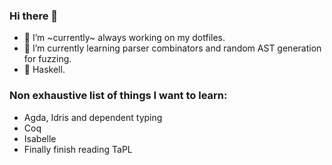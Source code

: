 ### Hi there 👋

<!--
**leana8959/leana8959** is a ✨ _special_ ✨ repository because its `README.md` (this file) appears on your GitHub profile.

Here are some ideas to get you started:

- 👯 I’m looking to collaborate on ...
- 🤔 I’m looking for help with ...
- 📫 How to reach me: ...
- 😄 Pronouns: ...
- ⚡ Fun fact: ...
-->

- 🔭 I’m ~currently~ always working on my dotfiles.
- 🌱 I’m currently learning parser combinators and random AST generation for fuzzing.
- 💬 Haskell.

### Non exhaustive list of things I want to learn:
- Agda, Idris and dependent typing
- Coq
- Isabelle
- Finally finish reading TaPL
